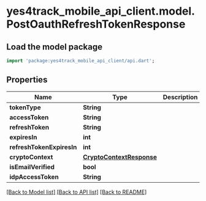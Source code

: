 # yes4track_mobile_api_client.model.PostOauthRefreshTokenResponse

## Load the model package
```dart
import 'package:yes4track_mobile_api_client/api.dart';
```

## Properties
Name | Type | Description | Notes
------------ | ------------- | ------------- | -------------
**tokenType** | **String** |  | [optional] 
**accessToken** | **String** |  | [optional] 
**refreshToken** | **String** |  | [optional] 
**expiresIn** | **int** |  | [optional] 
**refreshTokenExpiresIn** | **int** |  | [optional] 
**cryptoContext** | [**CryptoContextResponse**](CryptoContextResponse.md) |  | [optional] 
**isEmailVerified** | **bool** |  | [optional] 
**idpAccessToken** | **String** |  | [optional] 

[[Back to Model list]](../README.md#documentation-for-models) [[Back to API list]](../README.md#documentation-for-api-endpoints) [[Back to README]](../README.md)


